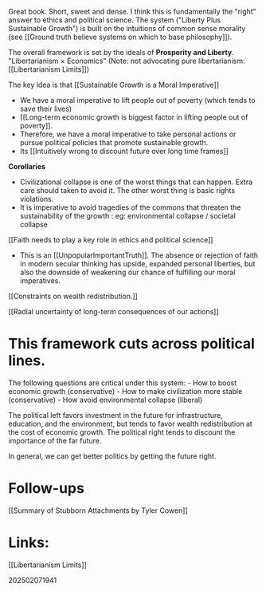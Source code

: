 Great book. Short, sweet and dense.  I think this is fundamentally the "right" answer to ethics and political science.  The system ("Liberty Plus Sustainable Growth") is built on the intuitions of common sense morality (see [[Ground truth believe systems on which to base philosophy]]).

The overall framework is set by the ideals of **Prosperity and Liberty**. "Libertarianism × Economics" (Note: not advocating pure libertarianism:  [[Libertarianism Limits]])

The key idea is that [[Sustainable Growth is a Moral Imperative]] 
- We have a moral imperative to lift people out of poverty (which tends to save their lives)
- [[Long-term economic growth is biggest factor in lifting people out of poverty]]. 
- Therefore, we have a moral imperative to take personal actions or pursue political policies that promote sustainable growth.
- Its [[Intuitively wrong to discount future over long time frames]] 

**Corollaries**
- Civilizational collapse is one of the worst things that can happen.  Extra care should taken to avoid it. The other worst thing is basic rights violations.
- It is imperative to avoid tragedies of the commons that threaten the sustainability of the growth : eg: environmental collapse / societal collapse


[[Faith needs to play a key role in ethics and political science]] 
- This is an [[UnpopularImportantTruth]]. The absence or rejection of faith in modern secular thinking has upside, expanded personal liberties, but also the downside of weakening our chance of fulfilling our moral imperatives. 

[[Constraints on wealth redistribution.]]

[[Radial uncertainty of long-term consequences of our actions]]


# This framework cuts across political lines. 
The following questions are critical under this system:
	- How to boost economic growth (conservative)
	- How to make civilization more stable (conservative)
	- How avoid environmental collapse (liberal)

The political left favors investment in the future for infrastructure, education, and the environment, but tends to favor wealth redistribution at the cost of economic growth. The political right tends to discount the importance of the far future. 

In general, we can get better politics by getting the future right.




# Follow-ups
[[Summary of Stubborn Attachments by Tyler Cowen]]

# Links: 
[[Libertarianism Limits]]


202502071941
